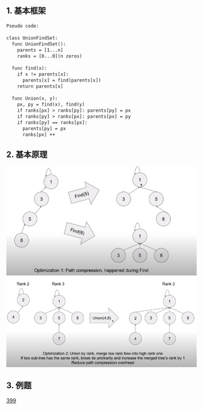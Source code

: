 ## 1. 基本框架

```
Pseudo code:

class UnionFindSet:
  func UnionFindSet():
    parents = [1...n]
    ranks = [0...0](n zeros)
  
  func find(x):
    if x != parents[x]:
      parents[x] = find(parents[x])
    return parents[x]
    
  func Union(x, y):
    px, py = find(x), find(y)
    if ranks[px] > ranks[py]: parents[py] = px
    if ranks[py] > ranks[px]: parents[px] = py
    if ranks[py] == ranks[px]:
      parents[py] = px
      ranks[px] ++
```

## 2. 基本原理

<img src="./assets/001.PNG" width="600"/>  
<br />
<img src="./assets/002.PNG" width="700"/>  

## 3. 例题

[399](https://leetcode.com/problems/evaluate-division/)
